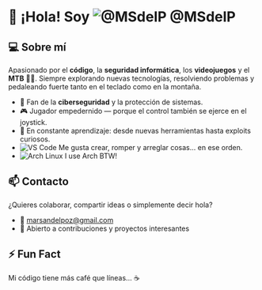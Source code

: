 # 👋 ¡Hola! Soy ![@MSdelP](https://img.shields.io/badge/GitHub-%40MSdelP-181717?style=flat-square&logo=github) @MSdelP

## 💻 Sobre mí
Apasionado por el **código**, la **seguridad informática**, los **videojuegos** y el **MTB** 🚵‍♂️. Siempre explorando nuevas tecnologías, resolviendo problemas y pedaleando fuerte tanto en el teclado como en la montaña.

- 🔐 Fan de la **ciberseguridad** y la protección de sistemas.
- 🎮 Jugador empedernido — porque el control también se ejerce en el joystick.
- 🧠 En constante aprendizaje: desde nuevas herramientas hasta exploits curiosos.
- ![VS Code](https://img.shields.io/badge/-VS%20Code-007ACC?style=flat-square&logo=visual-studio-code&logoColor=white) Me gusta crear, romper y arreglar cosas... en ese orden.
- ![Arch Linux](https://img.shields.io/badge/-Arch%20Linux-1793D1?style=flat-square&logo=arch-linux&logoColor=white) I use Arch BTW!

## 📫 Contacto
¿Quieres colaborar, compartir ideas o simplemente decir hola?

- 📧 marsandelpoz@gmail.com  
- 💬 Abierto a contribuciones y proyectos interesantes

## ⚡ Fun Fact
Mi código tiene más café que líneas... ☕  
<!---
MSdelP/MSdelP is a ✨ special ✨ repository because its `README.md` (this file) appears on your GitHub profile.
You can click the Preview link to take a look at your changes.
- 💞️ I’m looking to collaborate on ...
- ⚡ Fun fact: ...
--->
